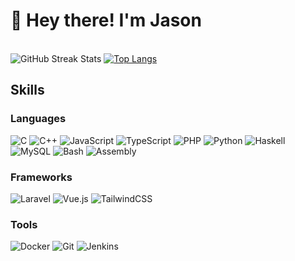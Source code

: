 # 👋 Hey there! I'm Jason

<br>
<img src="https://github-readme-streak-stats.herokuapp.com/?user=OkotEgarim&theme=one_dark_pro" alt="GitHub Streak Stats">
<a href="https://github.com/OkotEgarim?tab=repositories">
  <img src="https://github-readme-stats.vercel.app/api/top-langs/?username=OkotEgarim&theme=one_dark_pro&layout=compact" alt="Top Langs">
</a>
<br>

## Skills

### Languages
![C](https://img.shields.io/badge/C-00599C?style=for-the-badge&logo=c&logoColor=white)
![C++](https://img.shields.io/badge/C++-00599C?style=for-the-badge&logo=cplusplus&logoColor=white)
![JavaScript](https://img.shields.io/badge/JavaScript-F7DF1E?style=for-the-badge&logo=javascript&logoColor=black)
![TypeScript](https://img.shields.io/badge/TypeScript-3178C6?style=for-the-badge&logo=typescript&logoColor=white)
![PHP](https://img.shields.io/badge/PHP-777BB4?style=for-the-badge&logo=php&logoColor=white)
![Python](https://img.shields.io/badge/Python-3776AB?style=for-the-badge&logo=python&logoColor=white)
![Haskell](https://img.shields.io/badge/Haskell-5D4F85?style=for-the-badge&logo=haskell&logoColor=white)
![MySQL](https://img.shields.io/badge/MySQL-4479A1?style=for-the-badge&logo=mysql&logoColor=white)
![Bash](https://img.shields.io/badge/Bash-4EAA25?style=for-the-badge&logo=gnu-bash&logoColor=white)
![Assembly](https://img.shields.io/badge/-Assembly-6E4C13?style=for-the-badge&logo=assemblyscript&logoColor=white)

### Frameworks
![Laravel](https://img.shields.io/badge/Laravel-FF2D20?style=for-the-badge&logo=laravel&logoColor=white)
![Vue.js](https://img.shields.io/badge/Vue.js-4FC08D?style=for-the-badge&logo=vue.js&logoColor=white)
![TailwindCSS](https://img.shields.io/badge/tailwindcss-0F172A?style=for-the-badge&logo=tailwindcss&logoColor=white)

### Tools
![Docker](https://img.shields.io/badge/Docker-2496ED?style=for-the-badge&logo=docker&logoColor=white)
![Git](https://img.shields.io/badge/Git-F05032?style=for-the-badge&logo=git&logoColor=white)
![Jenkins](https://img.shields.io/badge/-Jenkins-D24939?style=for-the-badge&logo=jenkins&logoColor=fff)
